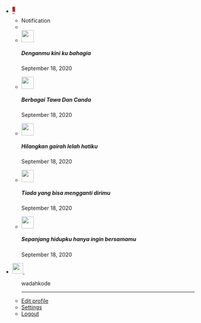 <div class="uk-position-relative uk-position-z-index uk-height-small">
    <div id="homeNavbar" class="uk-position-fixed uk-width-1-1">
        <nav class="uk-navbar-container uk-navbar-primary uk-background-primary uk-box-shadow-medium" uk-navbar>
            <div class="uk-navbar-left">
                <a href="#" class="uk-navbar-toggle" uk-navbar-toggle-icon uk-toggle="target: #offcanvas-push"></a>
                <!--a href="{{ site.url }}/index.html" class="uk-button uk-padding-small">
                    <span uk-icon="icon: arrow-left; ratio: 1.5"></span>
                </a-->
                <!--span class="uk-logo @uk-margin-small-left">
                    {{ page.title }}
                </span-->
            </div>
            <div class="uk-navbar-right">
                <ul class="uk-navbar-nav">
                    <li class="uk-active">
                        <a href="#">
                            <sup class="uk-badge" style="background: #e53935;">5</sup>
                            <span uk-icon="icon: bell"></span>
                        </a>
                        <div class="uk-navbar-dropdown" uk-drop="offset: 0; boundary: !nav; boundary-align: true; pos: bottom-justify; animation: uk-animation-slide-right-small; duration: 100">
                            <ul class="uk-nav uk-navbar-dropdown-nav">
                                <li class="uk-nav-header">Notification</li>
                                <li class="uk-nav-divider"></li>
                                <div id="notification">
                                <li class="uk-card uk-background-default uk-border uk-margin-bottom">
                                    <div class="uk-card-header uk-padding-auto uk-margin-auto">
                                        <div class="uk-grid-small uk-flex-middle" uk-grid>
                                            <div class="uk-width-auto">
                                                <img class="uk-border-circle" width="32" height="32" src="{{ site.url }}/assets/avatar/no-image.png">
                                            </div>
                                            <div class="uk-width-expand">
                                                <h5 class="@uk-card-title uk-margin-remove-bottom">Denganmu kini ku bahagia</h5>
                                                <p class="uk-text-meta uk-margin-remove-top"><time datetime="2020-09-18T13:00">September 18, 2020</time></p>
                                            </div>
                                        </div>
                                    </div>
                                    <!--div class="uk-card-body uk-padding-auto uk-margin-auto">
                                        <p>Lorem ipsum dolor sit amet, consectetur adipiscing elit, sed do eiusmod tempor incididunt.</p>
                                    </div-->
                                </li>
                                <li class="uk-card uk-background-default uk-border uk-margin-bottom">
                                    <div class="uk-card-header uk-padding-auto uk-margin-auto">
                                        <div class="uk-grid-small uk-flex-middle" uk-grid>
                                            <div class="uk-width-auto">
                                                <img class="uk-border-circle" width="32" height="32" src="{{ site.url }}/assets/avatar/no-image.png">
                                            </div>
                                            <div class="uk-width-expand">
                                                <h5 class="@uk-card-title uk-margin-remove-bottom">Berbagai Tawa Dan Canda</h5>
                                                <p class="uk-text-meta uk-margin-remove-top"><time datetime="2020-09-18T13:00">September 18, 2020</time></p>
                                            </div>
                                        </div>
                                    </div>
                                    <!--div class="uk-card-body uk-padding-auto uk-margin-auto">
                                        <p>Lorem ipsum dolor sit amet, consectetur adipiscing elit, sed do eiusmod tempor incididunt.</p>
                                    </div-->
                                </li>
                                <li class="uk-card uk-background-default uk-border uk-margin-bottom">
                                    <div class="uk-card-header uk-padding-auto uk-margin-auto">
                                        <div class="uk-grid-small uk-flex-middle" uk-grid>
                                            <div class="uk-width-auto">
                                                <img class="uk-border-circle" width="32" height="32" src="{{ site.url }}/assets/avatar/no-image.png">
                                            </div>
                                            <div class="uk-width-expand">
                                                <h5 class="@uk-card-title uk-margin-remove-bottom">Hilangkan gairah lelah hatiku</h5>
                                                <p class="uk-text-meta uk-margin-remove-top"><time datetime="2020-09-18T13:00">September 18, 2020</time></p>
                                            </div>
                                        </div>
                                    </div>
                                    <!--div class="uk-card-body uk-padding-auto uk-margin-auto">
                                        <p>Lorem ipsum dolor sit amet, consectetur adipiscing elit, sed do eiusmod tempor incididunt.</p>
                                    </div-->
                                </li>
                                <li class="uk-card uk-background-default uk-border uk-margin-bottom">
                                    <div class="uk-card-header uk-padding-auto uk-margin-auto">
                                        <div class="uk-grid-small uk-flex-middle" uk-grid>
                                            <div class="uk-width-auto">
                                                <img class="uk-border-circle" width="32" height="32" src="{{ site.url }}/assets/avatar/no-image.png">
                                            </div>
                                            <div class="uk-width-expand">
                                                <h5 class="@uk-card-title uk-margin-remove-bottom">Tiada yang bisa mengganti dirimu</h5>
                                                <p class="uk-text-meta uk-margin-remove-top"><time datetime="2020-09-18T13:00">September 18, 2020</time></p>
                                            </div>
                                        </div>
                                    </div>
                                    <!--div class="uk-card-body uk-padding-auto uk-margin-auto">
                                        <p>Lorem ipsum dolor sit amet, consectetur adipiscing elit, sed do eiusmod tempor incididunt.</p>
                                    </div-->
                                </li>
                                <li class="uk-card uk-background-default uk-border uk-margin-bottom">
                                    <div class="uk-card-header uk-padding-auto uk-margin-auto">
                                        <div class="uk-grid-small uk-flex-middle" uk-grid>
                                            <div class="uk-width-auto">
                                                <img class="uk-border-circle" width="32" height="32" src="{{ site.url }}/assets/avatar/no-image.png">
                                            </div>
                                            <div class="uk-width-expand">
                                                <h5 class="@uk-card-title uk-margin-remove-bottom">Sepanjang hidupku hanya ingin bersamamu</h5>
                                                <p class="uk-text-meta uk-margin-remove-top"><time datetime="2020-09-18T13:00">September 18, 2020</time></p>
                                            </div>
                                        </div>
                                    </div>
                                    <!--div class="uk-card-body uk-padding-auto uk-margin-auto">
                                        <p>Lorem ipsum dolor sit amet, consectetur adipiscing elit, sed do eiusmod tempor incididunt.</p>
                                    </div-->
                                </li>
                                </div>
                            </ul>
                        </div>
                    </li>
                    <!--li>
                        <a href="{{ site.url }}/register.html">
                            <span class="uk-badge uk-padding-small">Register</span>
                        </a>
                    </li-->
                    <li class="profile">
                        <a href="#">
                            <img width="28" height="28" src="{{ site.url }}/assets/avatar/me.jpg"/>&nbsp;<span uk-icon="icon: chevron-down"></span>
                        </a>
                        <div class="uk-navbar-dropdown">
                            <ul class="uk-nav uk-navbar-dropdown-nav">
                                <span class="firebase-email uk-text-muted">wadahkode</span>
                                <hr/>
                                <li>
                                    <a href="{{ site.url }}">Edit profile</a>
                                </li>
                                <li>
                                    <a href="{{ site.url }}/id">Settings</a>
                                </li>
                                <li>
                                    <a href="{{ site.url }}/logout">Logout</a>
                                </li>
                            </ul>
                        </div>
                    </li>
                </ul>
            </div>
        </nav>
        <div id="email-verified"></div>
    </div>
</div>